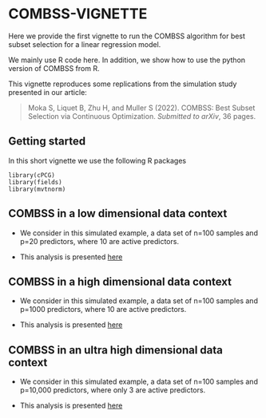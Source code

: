 # COMBSS-VIGNETTE

Here we provide the first vignette to run the COMBSS algorithm for best subset selection for a linear regression model.

We mainly use R code here. In addition, we show how to use the python version of COMBSS from R.


This vignette reproduces some replications from the simulation study presented in our article:

> Moka S, Liquet B, Zhu H, and Muller S (2022). COMBSS: Best Subset Selection via Continuous Optimization. *Submitted to arXiv*, 36 pages.


## Getting started

In this short vignette we use the following R packages

```
library(cPCG)
library(fields)
library(mvtnorm)
```

##  COMBSS in a low dimensional data context

- We consider in this simulated example, a data set of n=100 samples and p=20 predictors, where 10 are active predictors.

- This analysis is presented [here](/Low_dimensional_example.md)
 

## COMBSS in a high dimensional data context

- We consider in this simulated example, a data set of n=100 samples and p=1000 predictors, where 10 are active predictors.

- This analysis is presented [here](/High_dimensional_example.md)

## COMBSS in an ultra high dimensional data context

- We consider in this simulated example, a data set of n=100 samples and p=10,000 predictors, where only 3 are active predictors.

- This analysis is presented [here](/Ultra_High_dimensional_example.md)
